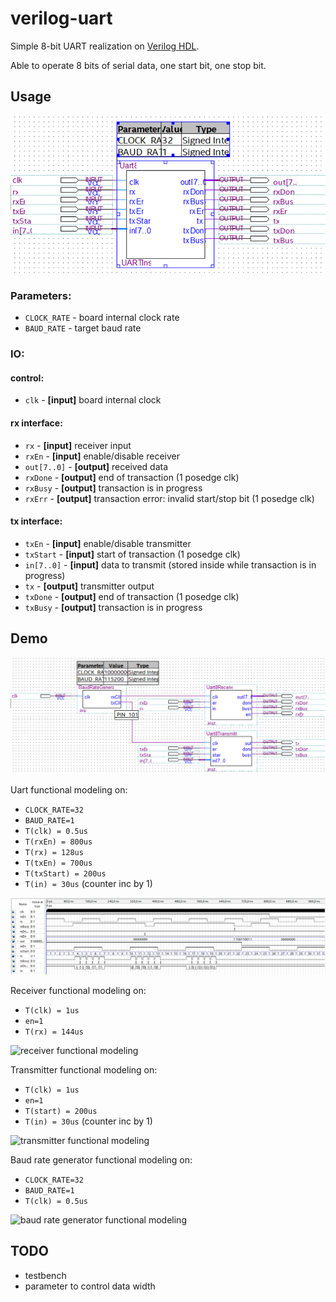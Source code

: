 verilog-uart
============
Simple 8-bit UART realization on [Verilog HDL](https://en.wikipedia.org/wiki/Verilog).

Able to operate 8 bits of serial data, one start bit, one stop bit.

Usage
-----
![uart](resources/uart.png)

### Parameters:
* `CLOCK_RATE` - board internal clock rate
* `BAUD_RATE` - target baud rate

### IO:

#### control:
* `clk` - **[input]** board internal clock

#### rx interface:
* `rx` - **[input]** receiver input
* `rxEn` - **[input]** enable/disable receiver
* `out[7..0]` - **[output]** received data
* `rxDone` - **[output]** end of transaction (1 posedge clk)
* `rxBusy` - **[output]** transaction is in progress
* `rxErr` - **[output]** transaction error: invalid start/stop bit (1 posedge clk)

#### tx interface:
* `txEn` - **[input]** enable/disable transmitter
* `txStart` - **[input]** start of transaction (1 posedge clk)
* `in[7..0]` - **[input]** data to transmit (stored inside while transaction is in progress)
* `tx` - **[output]** transmitter output
* `txDone` - **[output]** end of transaction (1 posedge clk)
* `txBusy` - **[output]** transaction is in progress

Demo
----
![structure](resources/uart_structure.png)

Uart functional modeling on:
* `CLOCK_RATE=32`
* `BAUD_RATE=1`
* `T(clk) = 0.5us`
* `T(rxEn) = 800us`
* `T(rx) = 128us`
* `T(txEn) = 700us`
* `T(txStart) = 200us`
* `T(in) = 30us` (counter inc by 1)

![uart functional modeling](resources/uart_func_model.png)

Receiver functional modeling on:
* `T(clk) = 1us`
* `en=1`
* `T(rx) = 144us`

![receiver functional modeling](rsc/rx_func_model.png)

Transmitter functional modeling on:
* `T(clk) = 1us`
* `en=1`
* `T(start) = 200us`
* `T(in) = 30us` (counter inc by 1)

![transmitter functional modeling](rsc/tx_func_model.png)

Baud rate generator functional modeling on:
* `CLOCK_RATE=32`
* `BAUD_RATE=1`
* `T(clk) = 0.5us`

![baud rate generator functional modeling](rsc/baud_gen_func_model.png)


TODO
----
* testbench
* parameter to control data width
